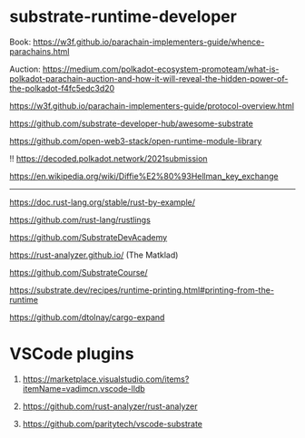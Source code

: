 # substrate-runtime-developer

Book: https://w3f.github.io/parachain-implementers-guide/whence-parachains.html

Auction: https://medium.com/polkadot-ecosystem-promoteam/what-is-polkadot-parachain-auction-and-how-it-will-reveal-the-hidden-power-of-the-polkadot-f4fc5edc3d20 

https://w3f.github.io/parachain-implementers-guide/protocol-overview.html

https://github.com/substrate-developer-hub/awesome-substrate

https://github.com/open-web3-stack/open-runtime-module-library

!! https://decoded.polkadot.network/2021submission

https://en.wikipedia.org/wiki/Diffie%E2%80%93Hellman_key_exchange

---

https://doc.rust-lang.org/stable/rust-by-example/

https://github.com/rust-lang/rustlings

https://github.com/SubstrateDevAcademy

https://rust-analyzer.github.io/ (The Matklad)

https://github.com/SubstrateCourse/

https://substrate.dev/recipes/runtime-printing.html#printing-from-the-runtime

https://github.com/dtolnay/cargo-expand

# VSCode plugins

1. https://marketplace.visualstudio.com/items?itemName=vadimcn.vscode-lldb

2. https://github.com/rust-analyzer/rust-analyzer

3. https://github.com/paritytech/vscode-substrate
